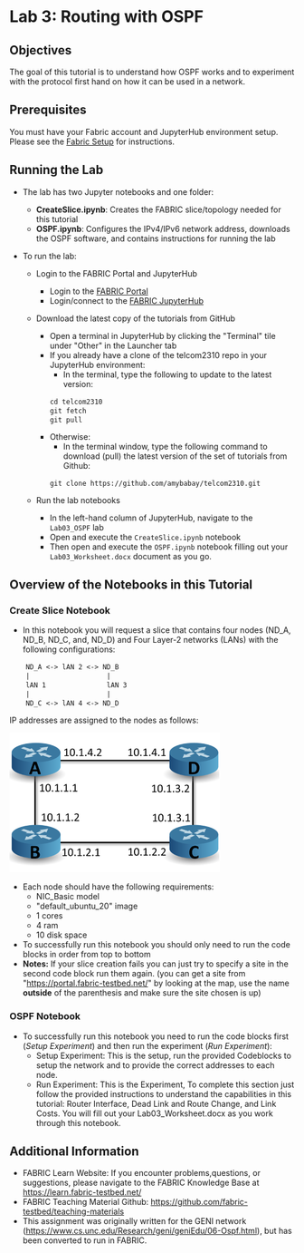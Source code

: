 # Lab 3: Routing with OSPF

## Objectives

The goal of this tutorial is to understand how OSPF works and to experiment with the protocol first hand on how it can be used in a network.

## Prerequisites

You must have your Fabric account and JupyterHub environment setup. Please see
the [Fabric
Setup](https://github.com/amybabay/telcom2310/blob/main/Fabric_Setup.md) for
instructions.

## Running the Lab

- The lab has two Jupyter notebooks and one folder:
    - **CreateSlice.ipynb**: Creates the FABRIC slice/topology needed for this tutorial
    - **OSPF.ipynb**: Configures the IPv4/IPv6 network address, downloads the OSPF software, and contains instructions for running the lab 

- To run the lab:
   - Login to the FABRIC Portal and JupyterHub
    	- Login to the [FABRIC Portal](https://portal.fabric-testbed.net/)
    	- Login/connect to the [FABRIC JupyterHub](https://learn.fabric-testbed.net/knowledge-base/creating-your-first-experiment-in-jupyter-hub/)
   - Download the latest copy of the tutorials from GitHub
    	- Open a terminal in JupyterHub by clicking the "Terminal" tile under "Other" in the Launcher tab
        - If you already have a clone of the telcom2310 repo in your JupyterHub
          environment:
            - In the terminal, type the following to update to the latest version:
            ```
            cd telcom2310
            git fetch
            git pull
            ```
        - Otherwise:
            - In the terminal window, type the following command to download
              (pull) the latest version of the set of tutorials from Github:
            ```
            git clone https://github.com/amybabay/telcom2310.git
            ```

   - Run the lab notebooks
    	- In the left-hand column of JupyterHub, navigate to the `Lab03_OSPF` lab
    	- Open and execute the `CreateSlice.ipynb` notebook
        - Then open and execute the `OSPF.ipynb` notebook filling out your `Lab03_Worksheet.docx` document as you go.

## Overview of the Notebooks in this Tutorial

### Create Slice Notebook
- In this notebook you will request a slice that contains four nodes (ND_A, ND_B, ND_C, and, ND_D) and Four Layer-2 networks (LANs) with the following configurations:
```
	ND_A <-> lAN 2 <-> ND_B
	|            	    |
	lAN 1           	lAN 3
	|            	    |
	ND_C <-> lAN 4 <-> ND_D

```

IP addresses are assigned to the nodes as follows:

![router_setup](./router_setup.png)

- Each node should have the following requirements:
	- NIC_Basic model
	- "default_ubuntu_20" image
	- 1 cores
	- 4 ram
	- 10 disk space
 - To successfully run this notebook you should only need to run the code blocks in order from top to bottom
 - **Notes:** If your slice creation fails you can just try to specify a site in the second code block run them again. (you can get a site from "https://portal.fabric-testbed.net/" by looking at the map, use the name **outside** of the parenthesis and make sure the site chosen is up)

### OSPF Notebook
- To successfully run this notebook you need to run the code blocks first (*Setup Experiment*) and then run the experiment (*Run Experiment*):
	- Setup Experiment: This is the setup, run the provided Codeblocks to setup the network and to provide the correct addresses to each node.
    - Run Experiment: This is the Experiment, To complete this section just follow the provided instructions to understand the capabilities in this tutorial: Router Interface, Dead Link and Route Change, and Link Costs. You will fill out your Lab03_Worksheet.docx as you work through this notebook.
 
## Additional Information
- FABRIC Learn Website: If you encounter problems,questions, or suggestions, please navigate to the FABRIC Knowledge Base at https://learn.fabric-testbed.net/
- FABRIC Teaching Material Github: <https://github.com/fabric-testbed/teaching-materials>
- This assignment was originally written for the GENI network (<https://www.cs.unc.edu/Research/geni/geniEdu/06-Ospf.html>), but has been converted to run in FABRIC.

